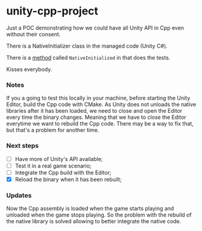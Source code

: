 # unity-cpp-project

Just a POC demonstrating how we could have all Unity API in Cpp even without their consent.

There is a NativeInitializer class in the managed code (Unity C#).

There is a [method](CppSource/UnityCppLib/UnityAPI/UnityAPIExtern.cpp) called `NativeInitialized` in that does the tests.

Kisses everybody.

### Notes
If you a going to test this locally in your machine, before starting the Unity Editor, build the Cpp code with CMake.
As Unity does not unloads the native libraries after it has been loaded, we need to close and open the Editor every time the binary changes.
Meaning that we have to close the Editor everytime we want to rebuild the Cpp code.
There may be a way to fix that, but that's a problem for another time.

### Next steps

- [ ] Have more of Unity's API available;
- [ ] Test it in a real game scenario;
- [ ] Integrate the Cpp build with the Editor;
- [X] Reload the binary when it has been rebuilt;

### Updates
Now the Cpp assembly is loaded when the game starts playing and unloaded when the game stops playing.
So the problem with the rebuild of the native library is solved allowing to better integrate the native code.
